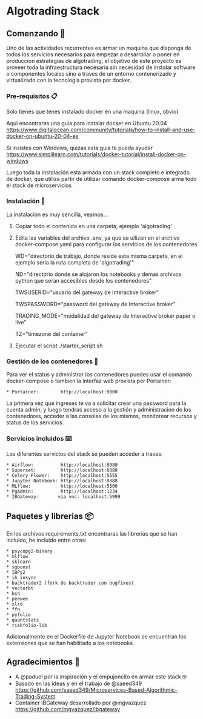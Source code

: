 # Algotrading Stack


## Comenzando 🚀

Uno de las actividades recurrentes es armar un maquina que disponga de todos los servicios necesarios para empezar a desarrollar o poner en produccion estrategias de algotrading, el objetivo de este proyecto es proveer toda la infraestructura necesaria sin necesidad de instalar software o componentes locales sino a traves de un entorno contenerizado y virtualizado con la tecnologia provista por docker.


### Pre-requisitos 📋

Solo tienes que tenes instalado docker en una maquina (linux, obvio)

Aqui encontraras una guia para instalar docker en Ubuntu 20.04
https://www.digitalocean.com/community/tutorials/how-to-install-and-use-docker-on-ubuntu-20-04-es

Si insistes con Windows, quizas esta guia te pueda ayudar
https://www.simplilearn.com/tutorials/docker-tutorial/install-docker-on-windows

Luego toda la instalación esta armada con un stack completo e integrado de docker, que utiliza partir de utilizar comando docker-compose arma todo el stack de microservicios

### Instalación 🔧

La instalación es muy sencilla, veamos...

1) Copiar todo el contenido en una carpeta, ejemplo 'algotrading'

2) Edita las variables del archivo .env, ya que se uilizan en el archivo docker-compose.yaml para configurar los servicios de los contenedores

    WD="directorio de trabajo, donde reside esta misma carpeta, en el ejemplo seria la ruta completa de 'algotrading'"
    
    ND="directorio donde se alojaron los notebooks y demas archivos python que seran accesibles desde los contenedores"

    TWSUSERID="usuario del gateway de Interactive broker"
    
    TWSPASSWORD="password del gateway de Interactive broker"
    
    TRADING_MODE="modalidad del gateway de Interactive broker paper o live"

    TZ="timezone del container"

3) Ejecutar el script
./starter_script.sh

### Gestión de los contenedores 🔩

Para ver el status y administrar los contenedores puedes usar el comando docker-compose o tambien la interfaz web provista por Portainer:

    * Portainer:        http://localhost:9000

La primera vez que ingreses te va a solicitar crear una password para la cuenta admin, y luego tendras acceso a la gestión y administracion de los contenedores, acceder a las consolas de los mismos, monitorear recursos y status de los servicios.

### Servicios incluidos ⌨️

Los diferentes servicios del stack se pueden acceder a traves:

    * Airflow:          http://localhost:8080
    * Superset:         http://localhost:8088
    * Celery Flower:    http://localhost:5555
    * Jupyter Notebook: http://localhost:8888
    * MLflow:           http://localhost:5500
    * PgAdmin:          http://localhost:1234
    * IBGateway:       via vnc: localhost:5999

## Paquetes y librerias 📦

En los archivos requirements.txt encontraras las librerias que se han incluido, he incluido entre otras:

    * psycopg2-binary
    * mlflow
    * sklearn
    * xgboost
    * IBPy2
    * ib_insync
    * backtrader2 (fork de backtrader con bugfixes)
    * vectorbt
    * bs4
    * peewee
    * xlrd
    * ffn
    * pyfolio
    * quantstats
    * riskfolio-lib

Adicionalmente en el Dockerfile de Jupyter Notebook se encuentran los extensiones que se han habilitado a los notebooks.

## Agradecimientos 📢

* A @paduel por la inspiración y el empujoncito en armar este stack 🤓
* Basado en las ideas y en el trabajo de @saeed349 
https://github.com/saeed349/Microservices-Based-Algorithmic-Trading-System
* Container IBGateway desarrollado por @mgvazquez https://github.com/mgvazquez/ibgateway 


